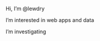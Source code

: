 Hi, I’m @lewdry

I’m interested in web apps and data

I’m investigating

<!---
lewdry/lewdry is a ✨ special ✨ repository because its `README.md` (this file) appears on your GitHub profile.
You can click the Preview link to take a look at your changes.
--->

